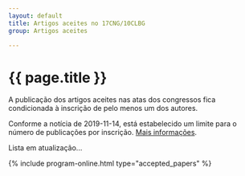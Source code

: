 ```yaml
---
layout: default
title: Artigos aceites no 17CNG/10CLBG
group: Artigos aceites

---
```


# {{ page.title }}

A publicação dos artigos aceites nas atas dos congressos fica condicionada à inscrição de pelo menos um dos autores. 

Conforme a notícia de 2019-11-14, está estabelecido um limite para o número de publicações por inscrição. [Mais informações](http://localhost:4000/submission-CNG.html).

Lista em atualização...

{% include program-online.html type="accepted_papers" %}

